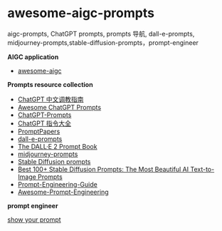 # awesome-aigc-prompts
aigc-prompts, ChatGPT prompts, prompts 导航, dall-e-prompts, midjourney-prompts,stable-diffusion-prompts，prompt-engineer

**AIGC application**

- [awesome-aigc](https://github.com/weekend-project-space/awesome-aigc)

**Prompts resource collection**

- [ChatGPT 中文调教指南](https://github.com/PlexPt/awesome-chatgpt-prompts-zh)
- [Awesome ChatGPT Prompts](https://github.com/f/awesome-chatgpt-prompts)
- [ChatGPT-Prompts](https://github.com/PrathamKumar14/ChatGPT-Prompts)
- [ChatGPT 指令大全](https://www.explainthis.io/zh-hant/chatgpt)
- [PromptPapers](https://github.com/thunlp/PromptPapers)
- [dall-e-prompts](https://prompthero.com/dall-e-prompts)
- [The DALL·E 2 Prompt Book](https://dallery.gallery/dall-e-ai-guide-faq)
- [midjourney-prompts](https://prompthero.com/midjourney-prompts)
- [Stable Diffusion prompts](https://stablediffusion.fr/prompts)
- [Best 100+ Stable Diffusion Prompts: The Most Beautiful AI Text-to-Image Prompts](https://mpost.io/best-100-stable-diffusion-prompts-the-most-beautiful-ai-text-to-image-prompts)
- [Prompt-Engineering-Guide](https://github.com/dair-ai/Prompt-Engineering-Guide)
- [Awesome-Prompt-Engineering](https://github.com/promptslab/Awesome-Prompt-Engineering)

**prompt engineer**

[show your prompt](https://github.com/weekend-project-space/awesome-aigc-prompts/issues)
